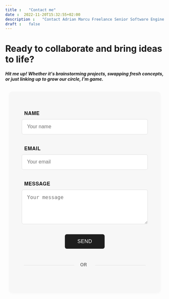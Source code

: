 ```yaml
---
title: "Contact me"
date: 2022-11-20T15:32:55+02:00
description: "Contact Adrian Marcu Freelance Senior Software Engineer" #Good for SEO stuff
draft: false
---
```


# Ready to collaborate and bring ideas to life?

##### Hit me up! Whether it's brainstorming projects, swapping fresh concepts, or just linking up to grow our circle, I'm game.

<style>
  .contact {
    padding: 2.5rem; /* Consistent padding on all sides */
    max-width: 480px;
    margin: 2rem auto; /* Centered with equal top/bottom spacing */
    font-family: "Helvetica Neue", Helvetica, Arial, sans-serif;
    background: #f7f7f7;
    border-radius: 10px;
    box-shadow: 0 2px 8px rgba(0, 0, 0, 0.03);
    box-sizing: border-box; /* Ensures padding doesn't push width */
  }

  .form-group {
    margin-bottom: 2rem;
  }

  .label {
    font-size: 1rem;
    font-weight: 600;
    color: #1e1e1e;
    margin-bottom: 0.5rem;
    text-transform: uppercase;
    letter-spacing: 0.5px;
    display: block; /* Ensures full-width alignment */
  }

  .form-control {
    width: 100%;
    padding: 0.9rem 1rem;
    font-size: 1rem;
    color: #1e1e1e;
    background: #fff;
    border: 1px solid #e0e0e0;
    border-radius: 6px;
    box-shadow: inset 0 1px 2px rgba(0, 0, 0, 0.02);
    box-sizing: border-box; /* Keeps padding within width */
  }

  .form-control:focus {
    border-color: #4a4a4a;
    outline: none;
  }

  textarea.form-control {
    resize: vertical;
    min-height: 110px;
  }

  .button {
    background: #1e1e1e;
    color: #fff;
    padding: 0.9rem 2.5rem;
    border: none;
    border-radius: 6px;
    font-size: 1rem;
    font-weight: 500;
    cursor: pointer;
    text-transform: uppercase;
    letter-spacing: 0.5px;
    transition: background 0.2s ease;
    display: block; /* Ensures button aligns properly */
    margin: 0 auto; /* Centers the button */
  }

  .button:hover {
    background: #333333;
  }

  span {
    margin-right: 0.5rem;
    color: #4a4a4a;
  }
  
  .or-divider {
    text-align: center;
    margin: 2.5rem 0;
    position: relative;
  }
  
  .or-divider::before, .or-divider::after {
    content: "";
    display: inline-block;
    width: 40%;
    height: 1px;
    background: #e0e0e0;
    vertical-align: middle;
  }
  
  .or-divider span {
    padding: 0 15px;
    font-weight: 600;
    color: #777;
  }
  
  .calendar-container {
    text-align: center;
    margin: 1.5rem 0;
  }
</style>

<div class="contact">
  <form method="post" action="https://forms.un-static.com/forms/3eec99387bf56de24adf7f477d51be677ceea5cd">
    <div class="form-group">
      <p class="label"><span class="fa fa-user"></span>Name</p>
      <input id="name" name="name" placeholder="Your name" type="text" required class="form-control">
    </div>
    <div class="form-group">
      <p class="label"><span class="fa fa-envelope"></span>Email</p>
      <input id="email" name="email" placeholder="Your email" type="text" required class="form-control">
    </div>
    <div class="form-group">
      <p class="label"><span class="fa fa-message"></span>Message</p>
      <textarea id="message" name="message" placeholder="Your message" required class="form-control"></textarea>
    </div>
    <div class="form-group">
      <button class="button" name="submit" type="submit">Send</button>
    </div>
  </form>

  <div class="or-divider">
    <span>OR</span>
  </div>

  <div class="calendar-container">
    <!-- Google Calendar Appointment Scheduling begin -->
    <link href="https://calendar.google.com/calendar/scheduling-button-script.css" rel="stylesheet">
    <script src="https://calendar.google.com/calendar/scheduling-button-script.js" async></script>
    <script>
    (function() {
      var target = document.currentScript;
      window.addEventListener('load', function() {
        calendar.schedulingButton.load({
          url: 'https://calendar.google.com/calendar/appointments/schedules/AcZssZ2ZGN-5lZU8L0Mff1MyHqT7sv4M6jFdlRtvAXAdFQUXJXJDH7A2m1rsNRIX6m1N4DFbVzk6UuUl?gv=true',
          color: '#1e1e1e',
          label: 'Book an appointment',
          target,
        });
      });
    })();
    </script>
    <!-- end Google Calendar Appointment Scheduling -->
  </div>
</div>